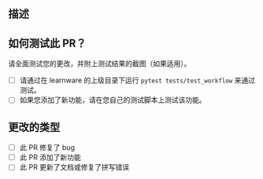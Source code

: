 <!--- 请提供您在PR中更改的简要介绍。-->

## 描述
<!-- 请详细描述您在PR中所在的更改。-->

## 如何测试此 PR？
请全面测试您的更改，并附上测试结果的截图（如果适用）。

<!--- 在方框中打上 `x`。 --->
- [ ] 请通过在 learnware 的上级目录下运行 `pytest tests/test_workflow` 来通过测试。
- [ ] 如果您添加了新功能，请在您自己的测试脚本上测试该功能。

## 更改的类型
<!--- 在方框中打上 `x`。 --->
- [ ] 此 PR 修复了 bug
- [ ] 此 PR 添加了新功能
- [ ] 此 PR 更新了文档或修复了拼写错误
